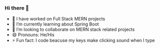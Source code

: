 ### Hi there 👋



- 🔭 I have worked on Full Stack MERN projects
- 🌱 I’m currently learning about Spring Boot
- 👯 I’m looking to collaborate on MERN stack related projects
- 😄 Pronouns: He/His
- ⚡ Fun fact: I code beacuse my keys make clicking sound when I type

